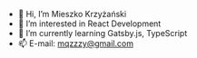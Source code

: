 - 👋 Hi, I’m Mieszko Krzyżański
- 👀 I’m interested in React Development
- 🌱 I’m currently learning Gatsby.js, TypeScript
- 📫 E-mail: mqzzzy@gmail.com

